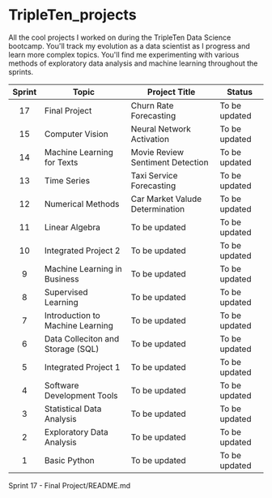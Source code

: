 # TripleTen_projects
All the cool projects I worked on during the TripleTen Data Science bootcamp. You'll track my evolution as a data scientist as I progress and learn more complex topics. You'll find me experimenting with various methods of exploratory data analysis and machine learning throughout the sprints.

| Sprint | Topic | Project Title | Status
| :---------------: | --------------- |--------------- |---------------
| 17 | Final Project | Churn Rate Forecasting | To be updated
| 15 | Computer Vision | Neural Network Activation | To be updated
| 14 | Machine Learning for Texts | Movie Review Sentiment Detection | To be updated
| 13 | Time Series | Taxi Service Forecasting | To be updated
| 12 | Numerical Methods | Car Market Valude Determination | To be updated
| 11 | Linear Algebra | To be updated | To be updated
| 10 | Integrated Project 2 | To be updated | To be updated
| 9 | Machine Learning in Business | To be updated | To be updated
| 8 | Supervised Learning | To be updated | To be updated
| 7 | Introduction to Machine Learning | To be updated | To be updated
| 6 | Data Colleciton and Storage (SQL) | To be updated | To be updated
| 5 | Integrated Project 1 | To be updated | To be updated
| 4 | Software Development Tools | To be updated | To be updated
| 3 | Statistical Data Analysis | To be updated | To be updated
| 2 | Exploratory Data Analysis | To be updated | To be updated
| 1 | Basic Python | To be updated | To be updated

Sprint 17 - Final Project/README.md
